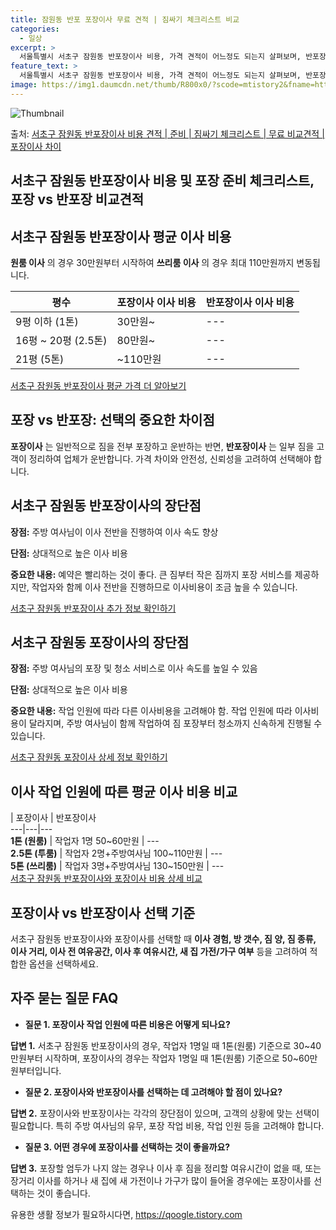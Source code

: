 ```yaml
---
title: 잠원동 반포 포장이사 무료 견적 | 짐싸기 체크리스트 비교
categories:
  - 일상
excerpt: >
  서울특별시 서초구 잠원동 반포장이사 비용, 가격 견적이 어느정도 되는지 살펴보며, 반포장이사를 준비함에 있어 짐싸기 준비 체크리스트가 무엇인지 보겠습니다. 마지막으로 포장이사와 차이점을 통해 무료 비교견적으로 어떤 것이 더 합리적인 선택인지 공유 드립니다.서초구 잠원동 포장이사 견적 샘플 보기 👈 클릭서초구 잠원동 포장이사 가격 살펴보기 👈 클릭서초구 잠원동 반포장이사 평균 이사 비용평수서초구 잠원동 평균 이사 비용원룸 이사9평 이하 (1톤)30만원~투룸/쓰리룸 이사16평 ~ 20평 (2.5톤)80만원~쓰리룸 이사21평 (5톤) ~110만원~우리집 무료 이사견적 받기 👈 클릭포장 vs 반포장: 선택의 중요한 차이점포장이사는 일반적으로 짐을 전부 포장하고 운반하는 반면, 반포장이사는 일부 짐을 고객이..
feature_text: >
  서울특별시 서초구 잠원동 반포장이사 비용, 가격 견적이 어느정도 되는지 살펴보며, 반포장이사를 준비함에 있어 짐싸기 준비 체크리스트가 무엇인지 보겠습니다. 마지막으로 포장이사와 차이점을 통해 무료 비교견적으로 어떤 것이 더 합리적인 선택인지 공유 드립니다.서초구 잠원동 포장이사 견적 샘플 보기 👈 클릭서초구 잠원동 포장이사 가격 살펴보기 👈 클릭서초구 잠원동 반포장이사 평균 이사 비용평수서초구 잠원동 평균 이사 비용원룸 이사9평 이하 (1톤)30만원~투룸/쓰리룸 이사16평 ~ 20평 (2.5톤)80만원~쓰리룸 이사21평 (5톤) ~110만원~우리집 무료 이사견적 받기 👈 클릭포장 vs 반포장: 선택의 중요한 차이점포장이사는 일반적으로 짐을 전부 포장하고 운반하는 반면, 반포장이사는 일부 짐을 고객이..
image: https://img1.daumcdn.net/thumb/R800x0/?scode=mtistory2&fname=https%3A%2F%2Fblog.kakaocdn.net%2Fdn%2FcirGmc%2FbtsHcSfeW1M%2FBEA1lvGlwf4mnJKaR7K6jk%2Fimg.webp
---
```


![Thumbnail](https://img1.daumcdn.net/thumb/R800x0/?scode=mtistory2&fname=https%3A%2F%2Fblog.kakaocdn.net%2Fdn%2FcirGmc%2FbtsHcSfeW1M%2FBEA1lvGlwf4mnJKaR7K6jk%2Fimg.webp)

<p>출처: <a href="https://qoogle.tistory.com/9913" rel="dofollow">서초구 잠원동 반포장이사 비용 견적 | 준비 | 짐싸기 체크리스트 | 무료 비교견적 | 포장이사 차이</a> </p>

## 서초구 잠원동 반포장이사 비용 및 포장 준비 체크리스트, 포장 vs 반포장 비교견적



## **서초구 잠원동 반포장이사 평균 이사 비용**

**원룸 이사** 의 경우 30만원부터 시작하여 **쓰리룸 이사** 의 경우 최대 110만원까지 변동됩니다.

평수 | **포장이사 이사 비용** | **반포장이사 이사 비용**  
---|---|---  
9평 이하 (1톤) | 30만원~ | \---  
16평 ~ 20평 (2.5톤) | 80만원~ | \---  
21평 (5톤) | ~110만원 | \---  
[서초구 잠원동 반포장이사 평균 가격 더 알아보기](https://qoogle.tistory.com/9913)



## **포장 vs 반포장: 선택의 중요한 차이점**

**포장이사** 는 일반적으로 짐을 전부 포장하고 운반하는 반면, **반포장이사** 는 일부 짐을 고객이 정리하여 업체가 운반합니다. 가격
차이와 안전성, 신뢰성을 고려하여 선택해야 합니다.



## **서초구 잠원동 반포장이사의 장단점**

**장점:** 주방 여사님이 이사 전반을 진행하여 이사 속도 향상

**단점:** 상대적으로 높은 이사 비용

**중요한 내용:** 예약은 빨리하는 것이 좋다. 큰 짐부터 작은 짐까지 포장 서비스를 제공하지만, 작업자와 함께 이사 전반을 진행하므로
이사비용이 조금 높을 수 있습니다.

[서초구 잠원동 반포장이사 추가 정보 확인하기](https://qoogle.tistory.com/9913)



## **서초구 잠원동 포장이사의 장단점**

**장점:** 주방 여사님의 포장 및 청소 서비스로 이사 속도를 높일 수 있음

**단점:** 상대적으로 높은 이사 비용

**중요한 내용:** 작업 인원에 따라 다른 이사비용을 고려해야 함. 작업 인원에 따라 이사비용이 달라지며, 주방 여사님이 함께 작업하여 짐
포장부터 청소까지 신속하게 진행될 수 있습니다.

[서초구 잠원동 포장이사 상세 정보 확인하기](https://qoogle.tistory.com/9913)



## **이사 작업 인원에 따른 평균 이사 비용 비교**

| 포장이사 | 반포장이사  
---|---|---  
**1톤 (원룸)** | 작업자 1명 50~60만원 | \---  
**2.5톤 (투룸)** | 작업자 2명+주방여사님 100~110만원 | \---  
**5톤 (쓰리룸)** | 작업자 3명+주방여사님 130~150만원 | \---  
[서초구 잠원동 반포장이사와 포장이사 비용 상세 비교](https://qoogle.tistory.com/9913)



## **포장이사 vs 반포장이사 선택 기준**

서초구 잠원동 반포장이사와 포장이사를 선택할 때 **이사 경험, 방 갯수, 짐 양, 짐 종류, 이사 거리, 이사 전 여유공간, 이사 후
여유시간, 새 집 가전/가구 여부** 등을 고려하여 적합한 옵션을 선택하세요.



## **자주 묻는 질문 FAQ**

  * **질문 1. 포장이사 작업 인원에 따른 비용은 어떻게 되나요?**

**답변 1.** 서초구 잠원동 반포장이사의 경우, 작업자 1명일 때 1톤(원룸) 기준으로 30~40만원부터 시작하며, 포장이사의 경우는
작업자 1명일 때 1톤(원룸) 기준으로 50~60만원부터입니다.

  * **질문 2. 포장이사와 반포장이사를 선택하는 데 고려해야 할 점이 있나요?**

**답변 2.** 포장이사와 반포장이사는 각각의 장단점이 있으며, 고객의 상황에 맞는 선택이 필요합니다. 특히 주방 여사님의 유무, 포장
작업 비용, 작업 인원 등을 고려해야 합니다.

  * **질문 3. 어떤 경우에 포장이사를 선택하는 것이 좋을까요?**

**답변 3.** 포장할 엄두가 나지 않는 경우나 이사 후 짐을 정리할 여유시간이 없을 때, 또는 장거리 이사를 하거나 새 집에 새 가전이나
가구가 많이 들어올 경우에는 포장이사를 선택하는 것이 좋습니다.



 

유용한 생활 정보가 필요하시다면, <a href="https://qoogle.tistory.com" rel="dofollow">https://qoogle.tistory.com</a>



